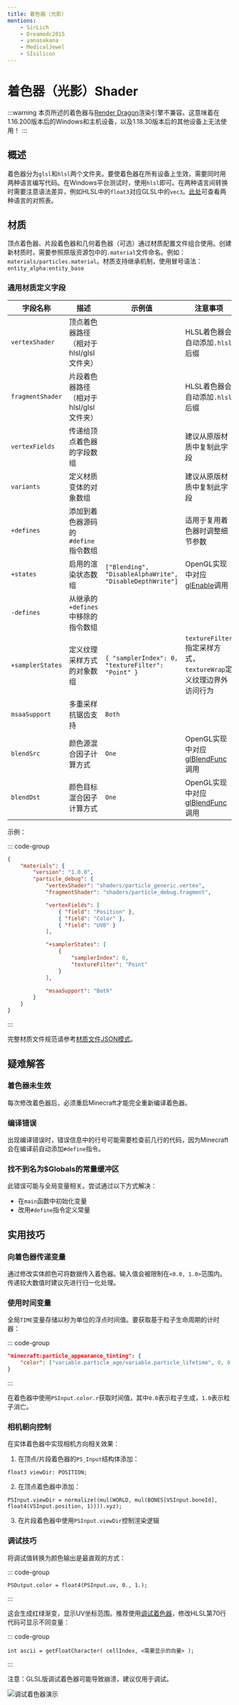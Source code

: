 ```yaml
---
title: 着色器（光影）
mentions:
    - SirLich
    - Dreamedc2015
    - yanasakana
    - MedicalJewel
    - SIsilicon
---
```


# 着色器（光影）Shader

<!--@include: @/wiki/bedrock-wiki-mirror.md-->

:::warning
本页所述的着色器与[Render Dragon](https://help.minecraft.net/hc/en-us/articles/360052771272-About-the-1-16-200-Update-for-Windows-10-)渲染引擎不兼容。这意味着在1.16.200版本后的Windows和主机设备，以及1.18.30版本后的其他设备上无法使用！
:::

## 概述

着色器分为`glsl`和`hlsl`两个文件夹。要使着色器在所有设备上生效，需要同时用两种语言编写代码。在Windows平台测试时，使用`hlsl`即可。在两种语言间转换时需要注意语法差异，例如HLSL中的`float3`对应GLSL中的`vec3`。[此处](https://anteru.net/blog/2016/mapping-between-HLSL-and-GLSL/)可查看两种语言的对照表。

## 材质

顶点着色器、片段着色器和几何着色器（可选）通过材质配置文件组合使用。创建新材质时，需要参照原版资源包中的`.material`文件命名。例如：`materials/particles.material`。材质支持继承机制，使用冒号语法：`entity_alpha:entity_base`

### 通用材质定义字段

| **字段名称**       | **描述**                                                                 | **示例值**                                        | **注意事项**                                                                                                               |
| ------------------ | ----------------------------------------------------------------------- | ------------------------------------------------ | ------------------------------------------------------------------------------------------------------------------------ |
| `vertexShader`     | 顶点着色器路径（相对于hlsl/glsl文件夹）                                   |                                                  | HLSL着色器会自动添加`.hlsl`后缀                                                                                           |
| `fragmentShader`   | 片段着色器路径（相对于hlsl/glsl文件夹）                                   |                                                  | HLSL着色器会自动添加`.hlsl`后缀                                                                                           |
| `vertexFields`     | 传递给顶点着色器的字段数组                                               |                                                  | 建议从原版材质中复制此字段                                                                                               |
| `variants`         | 定义材质变体的对象数组                                                   |                                                  | 建议从原版材质中复制此字段                                                                                               |
| `+defines`         | 添加到着色器源码的`#define`指令数组                                      |                                                  | 适用于复用着色器时调整细节参数                                                                                           |
| `+states`          | 启用的渲染状态数组                                                       | `["Blending", "DisableAlphaWrite", "DisableDepthWrite"]` | OpenGL实现中对应[glEnable](https://www.khronos.org/registry/OpenGL-Refpages/gl2.1/xhtml/glEnable.xml)调用                |
| `-defines`         | 从继承的`+defines`中移除的指令数组                                        |                                                  |                                                                                                                          |
| `+samplerStates`   | 定义纹理采样方式的对象数组                                               | `{ "samplerIndex": 0, "textureFilter": "Point" }` | `textureFilter`指定采样方式，`textureWrap`定义纹理边界外访问行为                                                         |
| `msaaSupport`      | 多重采样抗锯齿支持                                                       | `Both`                                           |                                                                                                                          |
| `blendSrc`         | 颜色源混合因子计算方式                                                   | `One`                                            | OpenGL实现中对应[glBlendFunc](https://www.khronos.org/registry/OpenGL-Refpages/gl4/html/glBlendFunc.xhtml)调用            |
| `blendDst`         | 颜色目标混合因子计算方式                                                 | `One`                                            | OpenGL实现中对应[glBlendFunc](https://www.khronos.org/registry/OpenGL-Refpages/gl4/html/glBlendFunc.xhtml)调用            |

示例：

::: code-group
```json [材质示例]
{
	"materials": {
		"version": "1.0.0",
		"particle_debug": {
			"vertexShader": "shaders/particle_generic.vertex",
			"fragmentShader": "shaders/particle_debug.fragment",

			"vertexFields": [
				{ "field": "Position" },
				{ "field": "Color" },
				{ "field": "UV0" }
			],

			"+samplerStates": [
				{
					"samplerIndex": 0,
					"textureFilter": "Point"
				}
			],

			"msaaSupport": "Both"
		}
	}
}
```
:::

完整材质文件规范请参考[材质文件JSON模式](https://github.com/stirante/bedrock-shader-schema/blob/master/materials.schema.json)。

## 疑难解答

### 着色器未生效

每次修改着色器后，必须重启Minecraft才能完全重新编译着色器。

### 编译错误

出现编译错误时，错误信息中的行号可能需要检查前几行的代码，因为Minecraft会在编译前自动添加`#define`指令。

### 找不到名为$Globals的常量缓冲区

此错误可能与全局变量相关。尝试通过以下方式解决：
- 在`main`函数中初始化变量
- 改用`#define`指令定义常量

## 实用技巧

### 向着色器传递变量

通过修改实体颜色可将数据传入着色器。输入值会被限制在`<0.0, 1.0>`范围内。传递较大数值时建议先进行归一化处理。

### 使用时间变量

全局`TIME`变量存储以秒为单位的浮点时间值。要获取基于粒子生命周期的计时器：

::: code-group
```json [粒子计时器配置]
"minecraft:particle_appearance_tinting": {
    "color": ["variable.particle_age/variable.particle_lifetime", 0, 0, 1]
}
```
:::

在着色器中使用`PSInput.color.r`获取时间值，其中`0.0`表示粒子生成，`1.0`表示粒子消亡。

### 相机朝向控制

在实体着色器中实现相机方向相关效果：

1. 在顶点/片段着色器的`PS_Input`结构体添加：
```
float3 viewDir: POSITION;
```

2. 在顶点着色器中添加：
```
PSInput.viewDir = normalize((mul(WORLD, mul(BONES[VSInput.boneId], float4(VSInput.position, 1)))).xyz);
```

3. 在片段着色器中使用`PSInput.viewDir`控制渲染逻辑

### 调试技巧

将调试值转换为颜色输出是最直观的方式：

::: code-group
```hlsl [颜色调试]
PSOutput.color = float4(PSInput.uv, 0., 1.);
```
:::

这会生成红绿渐变，显示UV坐标范围。推荐使用[调试着色器](http://files.stirante.com/debugShader.zip)，修改HLSL第70行代码可显示不同变量：

::: code-group
```hlsl [调试代码]
int ascii = getFloatCharacter( cellIndex, <需要显示的向量> );
```
:::

注意：GLSL版调试着色器可能导致崩溃，建议仅用于调试。

![调试着色器演示](/assets/images/knowledge/shaders/debugShader.gif)